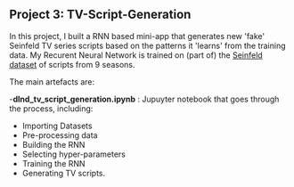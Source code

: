 ## Project 3: TV-Script-Generation

In this project, I built a RNN based mini-app that generates new 'fake' Seinfeld TV series scripts based on the patterns it 'learns' from the training data. My Recurent Neural Network is trained on (part of) the [Seinfeld dataset](https://www.kaggle.com/thec03u5/seinfeld-chronicles#scripts.csv) of scripts from 9 seasons. 

The main artefacts are:

-**dlnd_tv_script_generation.ipynb** : Jupuyter notebook that goes through the process, including:
- Importing Datasets
- Pre-processing data
- Building the RNN
- Selecting hyper-parameters
- Training the RNN
- Generating TV scripts.
